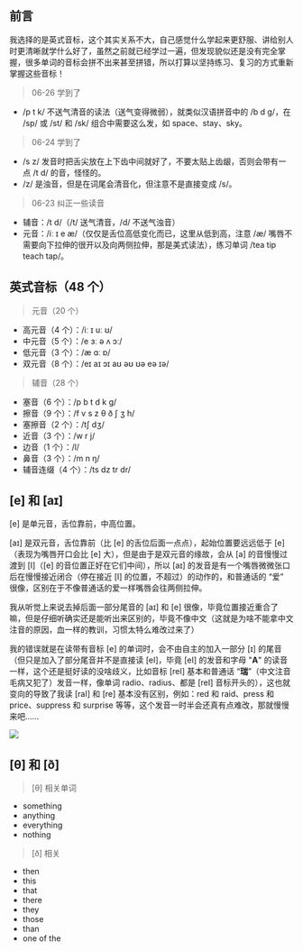 ## 前言

我选择的是英式音标，这个其实关系不大，自己感觉什么学起来更舒服、讲给别人时更清晰就学什么好了，虽然之前就已经学过一遍，但发现貌似还是没有完全掌握，很多单词的音标会拼不出来甚至拼错，所以打算以坚持练习、复习的方式重新掌握这些音标！

> 06-26 学到了

- /p t k/ 不送气清音的读法（送气变得微弱），就类似汉语拼音中的 /b d g/，在 /sp/ 或 /st/ 和 /sk/ 组合中需要这么发，如 space、stay、sky。

> 06-24 学到了

- /s z/ 发音时把舌尖放在上下齿中间就好了，不要太贴上齿龈，否则会带有一点 /t d/ 的音，怪怪的。
- /z/ 是浊音，但是在词尾会清音化，但注意不是直接变成 /s/。

> 06-23 纠正一些读音

- 辅音：/t d/（/t/ 送气清音，/d/ 不送气浊音）
- 元音：/iː ɪ e æ/（仅仅是舌位高低变化而已，这里从低到高，注意 /æ/ 嘴唇不需要向下拉伸的很开以及向两侧拉伸，那是美式读法），练习单词 /tea tip teach tap/。

## 英式音标（48 个）

> 元音（20 个）

- 高元音（4 个）：/iː ɪ uː ʊ/
- 中元音（5 个）：/e ɜː ə ʌ ɔː/
- 低元音（3 个）：/æ ɑː ɒ/
- 双元音（8 个）：/eɪ aɪ ɔɪ aʊ əʊ ʊə eə ɪə/

> 辅音（28 个）

- 塞音（6 个）：/p b t d k g/
- 擦音（9 个）：/f v s z θ ð ʃ ʒ h/
- 塞擦音（2 个）：/tʃ dʒ/
- 近音（3 个）：/w r j/
- 边音（1 个）：/l/
- 鼻音（3 个）：/m n ŋ/
- 辅音连缀（4 个）：/ts dz tr dr/

## [e] 和 [aɪ]

[e] 是单元音，舌位靠前，中高位置。

[aɪ] 是双元音，舌位靠前（比 [e] 的舌位后面一点点），起始位置要远远低于 [e]（表现为嘴唇开口会比 [e] 大），但是由于是双元音的缘故，会从 [a] 的音慢慢过渡到 [I]（[e] 的音位置正好在它们中间），所以 [aɪ] 的发音是有一个嘴唇微微张口后在慢慢接近闭合（停在接近 [I] 的位置，不超过）的动作的，和普通话的 “爱” 很像，区别在于不像普通话的爱一样嘴唇会往两侧拉伸。

我从听觉上来说去掉后面一部分尾音的 [aɪ] 和 [e] 很像，毕竟位置接近重合了嘛，但是仔细听确实还是能听出来区别的，毕竟不像中文（这就是为啥不能拿中文注音的原因，血一样的教训，习惯太特么难改过来了）

我的错误就是在读带有音标 [e] 的单词时，会不由自主的加入一部分 [ɪ] 的尾音（但只是加入了部分尾音并不是直接读 [eI]，毕竟 [eI] 的发音和字母 "**A**" 的读音一样，这个还是挺好读的没啥歧义，比如音标 [reI] 基本和普通话 “**瑞**”（中文注音毛病又犯了）发音一样，像单词 radio、radius、都是 [reI] 音标开头的），这也就变向的导致了我读 [raI] 和 [re] 基本没有区别，例如：red 和 raid、press 和 price、suppress 和 surprise 等等，这个发音一时半会还真有点难改，那就慢慢来吧……

![](https://cdn.jsdelivr.net/gh/fengstats/blogcdn@main/2023/%E8%8B%B1%E8%AF%AD%20a%C9%AA%20%E5%92%8C%20e%20%E9%9F%B3%E6%A0%87%E7%9B%B8%E4%BC%BC%E5%8D%95%E8%AF%8D%E5%AF%B9%E6%AF%94.png)

## [θ] 和 [ð]

> [θ] 相关单词

- something
- anything
- everything
- nothing

> [ð] 相关

- then
- this
- that
- there
- they
- those
- than
- one of the
